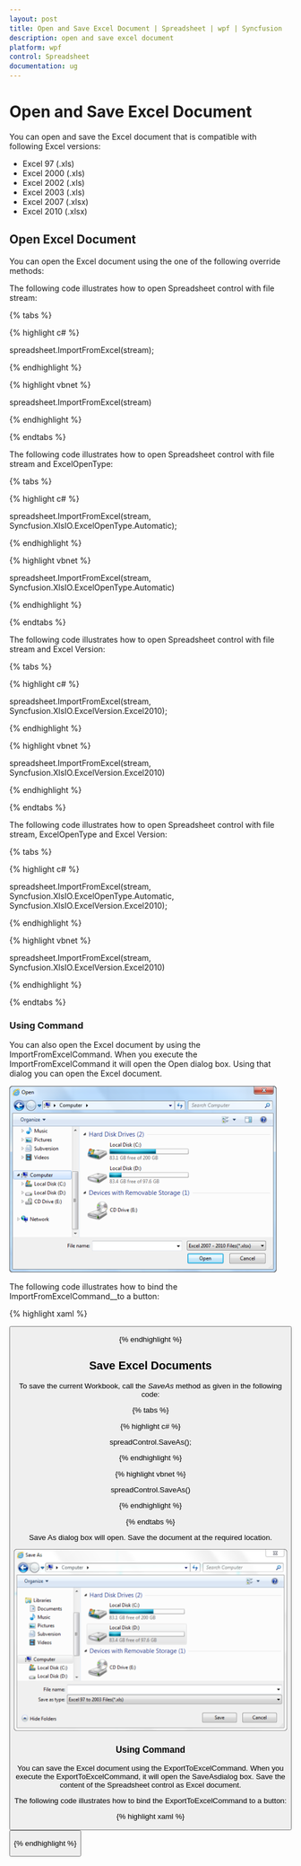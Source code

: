 ```yaml
---
layout: post
title: Open and Save Excel Document | Spreadsheet | wpf | Syncfusion
description: open and save excel document
platform: wpf
control: Spreadsheet
documentation: ug
---
```


# Open and Save Excel Document

You can open and save the Excel document that is compatible with following Excel versions:

* Excel 97 (.xls)
* Excel 2000 (.xls)
* Excel 2002 (.xls)
* Excel 2003 (.xls)
* Excel 2007 (.xlsx)
* Excel 2010 (.xlsx)

## Open Excel Document

You can open the Excel document using the one of the following override methods:

The following code illustrates how to open Spreadsheet control with file stream:

{% tabs %}

{% highlight c# %}

spreadsheet.ImportFromExcel(stream);

{% endhighlight %}

{% highlight vbnet %}

 spreadsheet.ImportFromExcel(stream)
 
{% endhighlight %}

{% endtabs %}

The following code illustrates how to open Spreadsheet control with file stream and ExcelOpenType:

{% tabs %}

{% highlight c# %}

spreadsheet.ImportFromExcel(stream, Syncfusion.XlsIO.ExcelOpenType.Automatic);

{% endhighlight %}

{% highlight vbnet %}

spreadsheet.ImportFromExcel(stream, Syncfusion.XlsIO.ExcelOpenType.Automatic)

{% endhighlight %}

{% endtabs %}

The following code illustrates how to open Spreadsheet control with file stream and Excel Version:

{% tabs %}

{% highlight c# %}

spreadsheet.ImportFromExcel(stream, Syncfusion.XlsIO.ExcelVersion.Excel2010);

{% endhighlight %}

{% highlight vbnet %}

spreadsheet.ImportFromExcel(stream, Syncfusion.XlsIO.ExcelVersion.Excel2010)

{% endhighlight %}

{% endtabs %}

The following code illustrates how to open Spreadsheet control with file stream, ExcelOpenType and Excel Version:

{% tabs %}

{% highlight c# %}

spreadsheet.ImportFromExcel(stream, Syncfusion.XlsIO.ExcelOpenType.Automatic, Syncfusion.XlsIO.ExcelVersion.Excel2010);

{% endhighlight %}

{% highlight vbnet %}

spreadsheet.ImportFromExcel(stream, Syncfusion.XlsIO.ExcelVersion.Excel2010)

{% endhighlight %}

{% endtabs %}

### Using Command 

You can also open the Excel document by using the ImportFromExcelCommand. When you execute the ImportFromExcelCommand it will open the Open dialog box. Using that dialog you can open the Excel document. 

![](Open-and-Save-Excel-Document_images/Open-and-Save-Excel-Document_img1.png)

The following code illustrates how to bind the ImportFromExcelCommand__to a button: 

{% highlight xaml %}

<Button Command="{Binding Path= ImportFromExcelCommand}"/>

{% endhighlight %}

## Save Excel Documents

To save the current Workbook, call the _SaveAs_ method as given in the following code:

{% tabs %}

{% highlight c# %}

spreadControl.SaveAs();

{% endhighlight %}

{% highlight vbnet %}

spreadControl.SaveAs()

{% endhighlight %}

{% endtabs %}

Save As dialog box will open. Save the document at the required location.  

![](Open-and-Save-Excel-Document_images/Open-and-Save-Excel-Document_img2.png)

### Using Command

You can save the Excel document using the ExportToExcelCommand. When you execute the ExportToExcelCommand, it will open the SaveAsdialog box. Save the content of the Spreadsheet control as Excel document.

The following code illustrates how to bind the ExportToExcelCommand to a button: 

{% highlight xaml %}

<Button Command="{Binding Path= ExportToExcelCommand}"/>

{% endhighlight %}